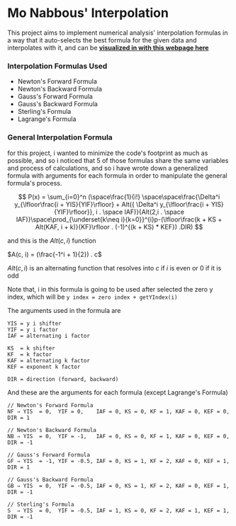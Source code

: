 # Mo Nabbous' Interpolation

This project aims to implement numerical analysis' interpolation formulas in a way that it auto-selects the best formula for the given data and interpolates with it, and can be **[visualized in with this webpage here](https://htmlpreview.github.io/?https://github.com/monabbous/general-interpolation/blob/master/dist/index.html)**

### Interpolation Formulas Used
- Newton's Forward Formula
- Newton's Backward Formula
- Gauss's Forward Formula
- Gauss's Backward Formula
- Sterling's Formula
- Lagrange's Formula



### General Interpolation Formula
for this project, i wanted to minimize the code's footprint as much as possible, and so i noticed that 5 of those formulas share the same variables and process of calculations, and so i have wrote down a generalized formula with arguments for each formula in order to manipulate the general formula's process.


$$
P(x) = \sum_{i=0}^n (\space\frac{1}{i!} \space\space\frac{\Delta^i y_{\lfloor\frac{i + YIS}{YIF}\rfloor} + Alt({ \Delta^i y_{\lfloor\frac{i + YIS}{YIF}\rfloor}}, i . \space IAF)}{Alt(2,i . \space IAF)}\space\prod_{\underset{k\neq i}{k=0}}^{i}p-(\lfloor\frac{k + KS + Alt(KAF, i + k)}{KF}\rfloor . (-1)^{(k + KS) * KEF}) .DIR)
$$

and this is the $Alt(c, i)$ function

$A(c, i) = (\frac{-1^i + 1}{2}) . c$

$Alt(c, i)$ is an alternating function that resolves into $c$ if $i$ is even or $0$ if it is odd

Note that, i in this formula is going to be used after selected the zero y index, which will be `y index = zero index + getYIndex(i)`


The arguments used in the formula are
```
YIS = y i shifter
YIF = y i factor
IAF = alternating i factor

KS  = k shifter
KF  = k factor
KAF = alternating k factor
KEF = exponent k factor

DIR = direction (forward, backward)
```
And these are the arguments for each formula (except Lagrange's Formula)
```
// Newton's Forward Formula 
NF ⇒ YIS  = 0,  YIF = 0,    IAF = 0, KS = 0, KF = 1, KAF = 0, KEF = 0, DIR = 1

// Newton's Backward Formula 
NB ⇒ YIS  = 0,  YIF = -1,   IAF = 0, KS = 0, KF = 1, KAF = 0, KEF = 0, DIR = -1

// Gauss's Forward Formula 
GF ⇒ YIS  = -1, YIF = -0.5, IAF = 0, KS = 1, KF = 2, KAF = 0, KEF = 1, DIR = 1

// Gauss's Backward Formula 
GB ⇒ YIS  = 0,  YIF = -0.5, IAF = 0, KS = 1, KF = 2, KAF = 0, KEF = 1, DIR = -1

// Sterling's Formula 
S  ⇒ YIS  = 0,  YIF = -0.5, IAF = 1, KS = 0, KF = 2, KAF = 1, KEF = 1, DIR = -1
```